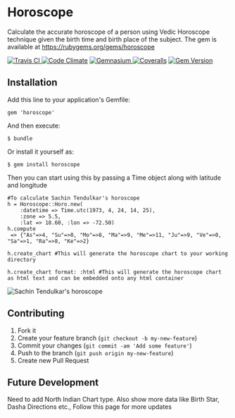 # Horoscope

Calculate the accurate horoscope of a person using Vedic Horoscope technique given the birth time and birth place of the subject. The gem is available at https://rubygems.org/gems/horoscope

[![Travis CI   ](https://api.travis-ci.org/bragboy/horoscope.png)     ](https://travis-ci.org/bragboy/horoscope)
[![Code Climate](https://codeclimate.com/github/bragboy/horoscope.png)](https://codeclimate.com/github/bragboy/horoscope)
[![Gemnasium   ](https://gemnasium.com/bragboy/horoscope.png)           ](https://gemnasium.com/bragboy/horoscope)
[![Coveralls   ](https://coveralls.io/repos/bragboy/horoscope/badge.png)](https://coveralls.io/r/bragboy/horoscope)
[![Gem Version](https://badge.fury.io/rb/horoscope.png)](http://badge.fury.io/rb/horoscope)

## Installation

Add this line to your application's Gemfile:

    gem 'horoscope'
    
And then execute:

    $ bundle

Or install it yourself as:

    $ gem install horoscope
    
Then you can start using this by passing a Time object along with latitude and longitude
    
    #To calculate Sachin Tendulkar's horoscope
    h = Horoscope::Horo.new(
        :datetime => Time.utc(1973, 4, 24, 14, 25), 
        :zone => 5.5,
        :lat => 18.60, :lon => -72.50)
  	h.compute
  	 => {"As"=>4, "Su"=>0, "Mo"=>8, "Ma"=>9, "Me"=>11, "Ju"=>9, "Ve"=>0, "Sa"=>1, "Ra"=>8, "Ke"=>2}

  	h.create_chart #This will generate the horoscope chart to your working directory
  	
  	h.create_chart format: :html #This will generate the horoscope chart as html text and can be embedded onto any html container
  	
![Sachin Tendulkar's horoscope](http://i.imgur.com/theTdBg.png)

## Contributing

1. Fork it
2. Create your feature branch (`git checkout -b my-new-feature`)
3. Commit your changes (`git commit -am 'Add some feature'`)
4. Push to the branch (`git push origin my-new-feature`)
5. Create new Pull Request


## Future Development

Need to add North Indian Chart type. Also show more data like Birth Star, Dasha Directions etc., Follow this page for more updates
